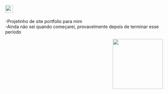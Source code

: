 <h2 ><img src ="https://img.icons8.com/?id=116827&size=2x&color=000000" height="25" width ="25"> </h2>

-Projetinho de site portfolio para mim<br>
-Ainda não sei quando começarei, provavelmente depois de terminar esse período

<img src="https://media.discordapp.net/attachments/817092151082483763/879116804151201832/perfilgit.gif" width = "160px" align = "right">
